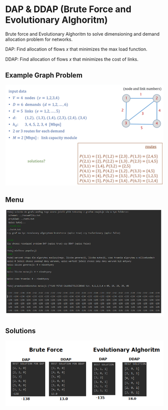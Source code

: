 # DAP & DDAP (Brute Force and Evolutionary Alghoritm)
Brute force and Evolutionary Alghoritm to solve dimensioning and demand allocation problem for networks.

DAP:
Find allocation of flows 𝑥 that minimizes the max load function.

DDAP:
Find allocation of flows 𝑥 that minimizes the cost of links.

## Example Graph Problem
![Graph Example](graph_example.png)

## Menu
![](Menu_DAP_DDAP.png)

## Solutions
![](solutions_for_example_graph.png)
